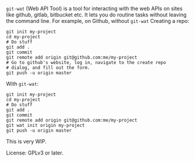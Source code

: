 `git-wat` (Web API Tool) is a tool for interacting with the web APIs on
sites like github, gitlab, bitbucket etc. It lets you do routine tasks
without leaving the command line. For example, on Github, without
`git-wat` Creating a repo:

    git init my-project
    cd my-project
    # Do stuff
    git add .
    git commit
    git remote add origin git@github.com:me/my-project
    # Go to github's website, log in, navigate to the create repo
    # dialog, and fill out the form.
    git push -u origin master


With `git-wat`:

    git init my-project
    cd my-project
    # Do stuff
    git add .
    git commit
    git remote add origin git@github.com:me/my-project
    git wat init origin my-project
    git push -u origin master


This is very WIP.

License: GPLv3 or later.
